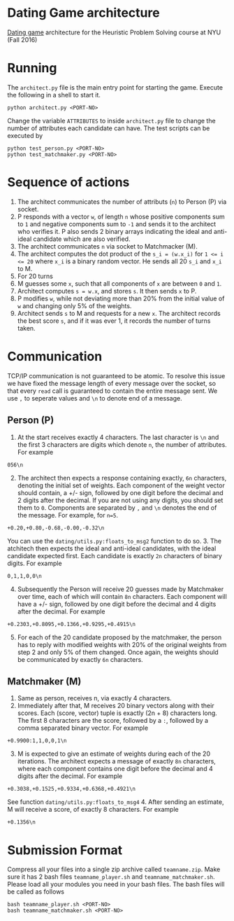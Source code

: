 # Dating Game architecture
[Dating game](http://cs.nyu.edu/courses/fall16/CSCI-GA.2965-001/dating.html) architecture for the Heuristic Problem Solving course at NYU (Fall 2016)

# Running
The `architect.py` file is the main entry point for starting the game. Execute the following in a shell to start it.
```shell
python architect.py <PORT-NO>
```
Change the variable `ATTRIBUTES` to inside `architect.py` file to change the number of attributes each candidate can have.
The test scripts can be executed by
```shell
python test_person.py <PORT-NO>
python test_matchmaker.py <PORT-NO>
```

# Sequence of actions
1. The architect communicates the number of attributs (`n`) to Person (P) via socket.
2. P responds with a vector `w`, of length `n` whose positive components sum to `1` and negative components sum to `-1` and 
sends it to the architect who verifies it. P also sends 2 binary arrays indicating the ideal and anti-ideal candidate which
are also verified.
3. The architect communicates `n` via socket to Matchmacker (M).
4. The architect computes the dot product of the `s_i = (w.x_i)` for `1 <= i <= 20` where `x_i` is a binary random
vector. He sends all 20 `s_i` and `x_i` to M.
5. For 20 turns
  1. M guesses some `x`, such that all components of `x` are between `0` and `1`.
  2. Architect computes `s = w.x`, and stores `s`. It then sends `x` to P.
  3. P modifies `w`, while not deviating more than 20% from the initial value of `w` and changing only 5% of the weights.
  4. Architect sends `s` to M and requests for a new `x`.
The architect records the best score `s`, and if it was ever 1, it records the number of turns taken.


# Communication
TCP/IP communication is not guaranteed to be atomic. To resolve this issue we have fixed the message length of every message
over the socket, so that every `read` call is guaranteed to contain the entire message sent. We use `,` to seperate values
and `\n` to denote end of a message.

## Person (P)
1. At the start receives exactly 4 characters. The last character is `\n` and the first 3 characters are digits which denote
`n`, the number of attributes.  For example

  ```
  056\n
  ```

2. The architect then expects a response containing exactly, `6n` characters, denoting the initial set of weights. Each
component of the weight vector should contain, a +/- sign, followed by one digit before the decimal and 2 digits after 
the decimal. If you are not using any digits, you should set them to `0`. Components are separated by `,` and `\n` denotes
the end of the message. For example, for `n=5`.

  ```
  +0.20,+0.80,-0.68,-0.00,-0.32\n
  ```
You can use the `dating/utils.py:floats_to_msg2` function to do so.
3. The atchitech then expects the ideal and anti-ideal candidates, with the ideal candidate expected first. Each candidate
is exactly `2n` characters of binary digits. For example

  ```
  0,1,1,0,0\n
  ```
4. Subsequently the Person will receive 20 guesses made by Matchmaker over time, each of which will contain `8n` characters.
Each component will have a +/- sign, followed by one digit before the decimal and 4 digits after the decimal. For example

  ```
  +0.2303,+0.8095,+0.1366,+0.9295,+0.4915\n
  ```
5. For each of the 20 candidate proposed by the matchmaker, the person has to reply with modified weights with 20% of the
original weights from step 2 and only 5% of them changed. Once again, the weights should be communicated by exactly `6n` characters.

## Matchmaker (M)
1. Same as person, receives n, via exactly 4 characters.
2. Immediately after that, M receives 20 binary vectors along with their scores. Each (score, vector) tuple is exactly
(2n + 8) characters long. The first 8 characters are the score, followed by a `:`, followed by a comma separated binary vector. For example

  ```
  +0.9900:1,1,0,0,1\n
  ```
3. M is expected to give an estimate of weights during each of the 20 iterations. The architect expects a message of exactly
`8n` characters, where each component contains one digit before the decimal and 4 digits after the decimal. For example

  ```
  +0.3038,+0.1525,+0.9334,+0.6368,+0.4921\n
  ```
  See function `dating/utils.py:floats_to_msg4`
4. After sending an estimate, M will receive a score, of exactly 8 characters. For example

  ```
  +0.1356\n
  ```

# Submission Format

Compress all your files into a single zip archive called `teamname.zip`. Make sure it has 2 bash files `teamname_player.sh` and
`teamname_matchmaker.sh`. Please load all your modules you need in your bash files. The bash files will be called as follows
```shell
bash teamname_player.sh <PORT-NO>
bash teamname_matchmaker.sh <PORT-NO>
```
